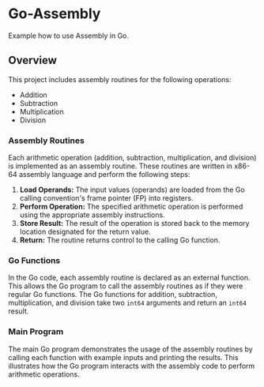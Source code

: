 # Go-Assembly
Example how to use Assembly in Go.

## Overview
This project includes assembly routines for the following operations:

- Addition
- Subtraction
- Multiplication
- Division

### Assembly Routines

Each arithmetic operation (addition, subtraction, multiplication, and division) is implemented as an assembly routine. These routines are written in x86-64 assembly language and perform the following steps:

1. **Load Operands:** The input values (operands) are loaded from the Go calling convention's frame pointer (FP) into registers.
2. **Perform Operation:** The specified arithmetic operation is performed using the appropriate assembly instructions.
3. **Store Result:** The result of the operation is stored back to the memory location designated for the return value.
4. **Return:** The routine returns control to the calling Go function.

### Go Functions

In the Go code, each assembly routine is declared as an external function. This allows the Go program to call the assembly routines as if they were regular Go functions. The Go functions for addition, subtraction, multiplication, and division take two `int64` arguments and return an `int64` result.

### Main Program

The main Go program demonstrates the usage of the assembly routines by calling each function with example inputs and printing the results. This illustrates how the Go program interacts with the assembly code to perform arithmetic operations.

